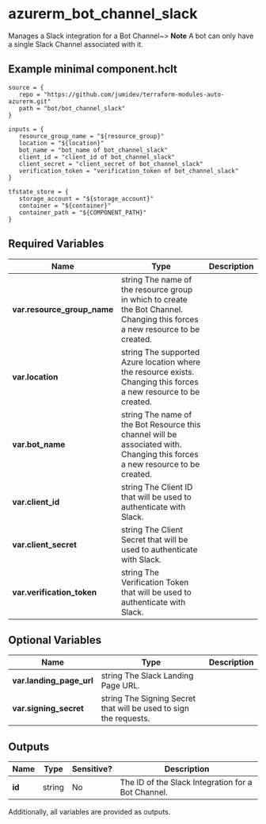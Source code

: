 # azurerm_bot_channel_slack

Manages a Slack integration for a Bot Channel~> **Note** A bot can only have a single Slack Channel associated with it.

## Example minimal component.hclt

```hcl
source = {
   repo = "https://github.com/jumidev/terraform-modules-auto-azurerm.git" 
   path = "bot/bot_channel_slack" 
}

inputs = {
   resource_group_name = "${resource_group}" 
   location = "${location}" 
   bot_name = "bot_name of bot_channel_slack" 
   client_id = "client_id of bot_channel_slack" 
   client_secret = "client_secret of bot_channel_slack" 
   verification_token = "verification_token of bot_channel_slack" 
}

tfstate_store = {
   storage_account = "${storage_account}" 
   container = "${container}" 
   container_path = "${COMPONENT_PATH}" 
}

```

## Required Variables

| Name | Type |  Description |
| ---- | --------- |  ----------- |
| **var.resource_group_name** | string  The name of the resource group in which to create the Bot Channel. Changing this forces a new resource to be created. | 
| **var.location** | string  The supported Azure location where the resource exists. Changing this forces a new resource to be created. | 
| **var.bot_name** | string  The name of the Bot Resource this channel will be associated with. Changing this forces a new resource to be created. | 
| **var.client_id** | string  The Client ID that will be used to authenticate with Slack. | 
| **var.client_secret** | string  The Client Secret that will be used to authenticate with Slack. | 
| **var.verification_token** | string  The Verification Token that will be used to authenticate with Slack. | 

## Optional Variables

| Name | Type |  Description |
| ---- | --------- |  ----------- |
| **var.landing_page_url** | string  The Slack Landing Page URL. | 
| **var.signing_secret** | string  The Signing Secret that will be used to sign the requests. | 



## Outputs

| Name | Type | Sensitive? | Description |
| ---- | ---- | --------- | --------- |
| **id** | string | No  | The ID of the Slack Integration for a Bot Channel. | 

Additionally, all variables are provided as outputs.
